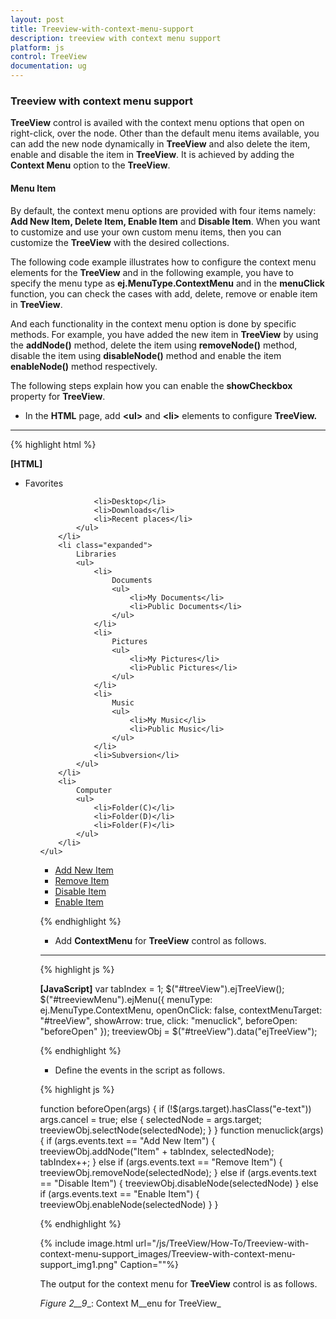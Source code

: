 ```yaml
---
layout: post
title: Treeview-with-context-menu-support
description: treeview with context menu support
platform: js
control: TreeView
documentation: ug
---
```


### Treeview with context menu support

**TreeView** control is availed with the context menu options that open on right-click, over the node. Other than the default menu items available, you can add the new node dynamically in **TreeView** and also delete the item, enable and disable the item in **TreeView**. It is achieved by adding the **Context Menu** option to the **TreeView**.

#### Menu Item

By default, the context menu options are provided with four items namely: **Add New Item, Delete Item, Enable Item** and **Disable Item**. When you want to customize and use your own custom menu items, then you can customize the **TreeView** with the desired collections. 

The following code example illustrates how to configure the context menu elements for the **TreeView** and in the following example, you have to specify the menu type as **ej.MenuType.ContextMenu** and in the **menuClick** function, you can check the cases with add, delete, remove or enable item in **TreeView**. 

And each functionality in the context menu option is done by specific methods. For example, you have added the new item in **TreeView** by using the **addNode()** method, delete the item using **removeNode()** method, disable the item using **disableNode()** method and enable the item **enableNode()** method respectively.

The following steps explain how you can enable the **showCheckbox** property for **TreeView**.

* In the **HTML** page, add **&lt;ul&gt;** and **&lt;li&gt;** elements to configure **TreeView.**

****

{% highlight html %}

**[HTML]**

<ul id="treeView">
        <li class="expanded">
            Favorites
            <ul>

                <li>Desktop</li>
                <li>Downloads</li>
                <li>Recent places</li>
            </ul>
        </li>
        <li class="expanded">
            Libraries
            <ul>
                <li>
                    Documents
                    <ul>
                        <li>My Documents</li>
                        <li>Public Documents</li>
                    </ul>
                </li>
                <li>
                    Pictures
                    <ul>
                        <li>My Pictures</li>
                        <li>Public Pictures</li>
                    </ul>
                </li>
                <li>
                    Music
                    <ul>
                        <li>My Music</li>
                        <li>Public Music</li>
                    </ul>
                </li>
                <li>Subversion</li>
            </ul>
        </li>
        <li>
            Computer
            <ul>
                <li>Folder(C)</li>
                <li>Folder(D)</li>
                <li>Folder(F)</li>
            </ul>
        </li>
    </ul>
<div>
        <ul id="treeviewMenu">
            <li><a href="#">Add New Item</a></li>
            <li><a href="#">Remove Item</a></li>
            <li><a href="#">Disable Item</a></li>
            <li><a href="#">Enable Item</a></li>
        </ul>
    </div>



{% endhighlight %}



* Add **ContextMenu** for **TreeView** control as follows.

****

{% highlight js %}

**[JavaScript]**
var tabIndex = 1;
$("#treeView").ejTreeView();
        $("#treeviewMenu").ejMenu({
            menuType: ej.MenuType.ContextMenu,
            openOnClick: false,
            contextMenuTarget: "#treeView",
            showArrow: true,
            click: "menuclick",
            beforeOpen: "beforeOpen"
        });
        treeviewObj = $("#treeView").data("ejTreeView");


{% endhighlight %}



* Define the events in the script as follows.



{% highlight js %}

function beforeOpen(args) {
        if (!$(args.target).hasClass("e-text"))
            args.cancel = true;
        else {
            selectedNode = args.target;
            treeviewObj.selectNode(selectedNode);
        }
    }
    function menuclick(args) {
        if (args.events.text == "Add New Item") {
            treeviewObj.addNode("Item" + tabIndex, selectedNode);
            tabIndex++;
        }
        else if (args.events.text == "Remove Item") {
            treeviewObj.removeNode(selectedNode);
        }
        else if (args.events.text == "Disable Item") {
            treeviewObj.disableNode(selectedNode)
        }
        else if (args.events.text == "Enable Item") {
            treeviewObj.enableNode(selectedNode)
        }
    }



{% endhighlight %}



{% include image.html url="/js/TreeView/How-To/Treeview-with-context-menu-support_images/Treeview-with-context-menu-support_img1.png" Caption=""%}

The output for the context menu for **TreeView** control is as follows.

























_Figure_ _2__9__: Context M__enu for TreeView_



